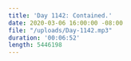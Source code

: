 ```yaml
---
title: 'Day 1142: Contained.'
date: 2020-03-06 16:00:00 -08:00
file: "/uploads/Day-1142.mp3"
duration: '00:06:52'
length: 5446198
---
```


